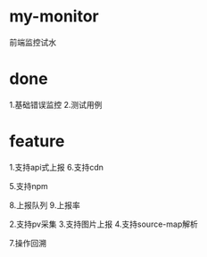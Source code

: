 # my-monitor
前端监控试水

# done
1.基础错误监控
2.测试用例


# feature
1.支持api式上报
6.支持cdn




5.支持npm

8.上报队列
9.上报率



2.支持pv采集
3.支持图片上报
4.支持source-map解析


7.操作回溯


